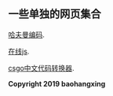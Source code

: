 ## 一些单独的网页集合

[哈夫曼编码](https://baohangxing.github.io/hezudao/haffman.html).

[在线js](https://baohangxing.github.io/hezudao/Tryit_Editor_v2.7.html).

[csgo中文代码转换器](https://baohangxing.github.io/hezudao/代码转换器.html).



































**Copyright 2019 baohangxing**
